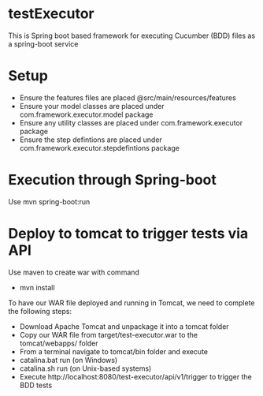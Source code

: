# testExecutor

This is Spring boot based framework for executing Cucumber (BDD) files as a spring-boot service

# Setup

- Ensure the features files are placed @src/main/resources/features
- Ensure your model classes are placed under com.framework.executor.model package
- Ensure any utility classes are placed under com.framework.executor package
- Ensure the step defintions are placed under com.framework.executor.stepdefintions package

# Execution through Spring-boot

Use mvn spring-boot:run

# Deploy to tomcat to trigger tests via API

Use maven to create war with command 
- mvn install

To have our WAR file deployed and running in Tomcat, we need to complete the following steps:

- Download Apache Tomcat and unpackage it into a tomcat folder
- Copy our WAR file from target/test-executor.war to the tomcat/webapps/ folder
- From a terminal navigate to tomcat/bin folder and execute
- catalina.bat run (on Windows)
- catalina.sh run (on Unix-based systems)
- Execute http://localhost:8080/test-executor/api/v1/trigger to trigger the BDD tests
